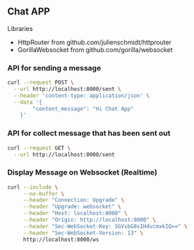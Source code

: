 ## Chat APP

Libraries
- HttpRouter from github.com/julienschmidt/httprouter
- GorillaWebsocket from github.com/gorilla/websocket

### API for sending a message

```bash
curl --request POST \
  --url http://localhost:8000/sent \
  --header 'content-type: application/json' \
  --data '{
  	    "content_message": "Hi Chat App"
    }'
```

### API for collect message that has been sent out

```bash
curl --request GET \
  --url http://localhost:8000/sent
```

### Display Message on Websocket (Realtime)

```bash
curl --include \
     --no-buffer \
     --header "Connection: Upgrade" \
     --header "Upgrade: websocket" \
     --header "Host: localhost:8000" \
     --header "Origin: http://localhost:8000" \
     --header "Sec-WebSocket-Key: SGVsbG8sIHdvcmxkIQ==" \
     --header "Sec-WebSocket-Version: 13" \
     http://localhost:8000/ws
```